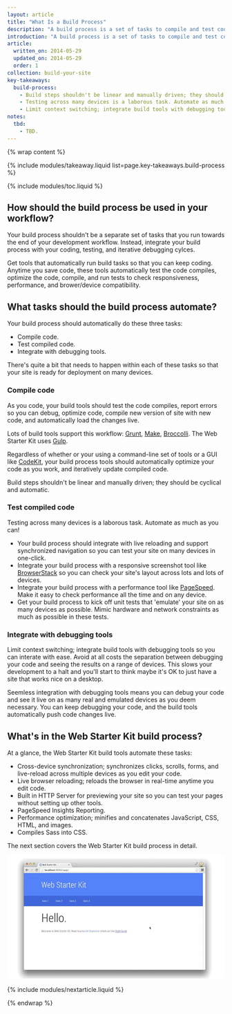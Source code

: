 ```yaml
---
layout: article
title: "What Is a Build Process"
description: "A build process is a set of tasks to compile and test code before deployment. Learn which tasks to include in your build process and why."
introduction: "A build process is a set of tasks to compile and test code before deployment. Learn which tasks to include in your build process and why."
article:
  written_on: 2014-05-29
  updated_on: 2014-05-29
  order: 1
collection: build-your-site
key-takeaways:
  build-process:
    - Build steps shouldn't be linear and manually driven; they should be cyclical and automatic.
    - Testing across many devices is a laborous task. Automate as much as you can!
    - Limit context switching; integrate build tools with debugging tools so you can iterate with ease.
notes:
  tbd:
    - TBD.
---
```

{% wrap content %}

{% include modules/takeaway.liquid list=page.key-takeaways.build-process %}

{% include modules/toc.liquid %}

## How should the build process be used in your workflow?

Your build process shouldn't be a separate set of tasks
that you run towards the end of your development workflow.
Instead, integrate your build process with your coding,
testing, and iterative debugging cylces.

Get tools that automatically run build tasks
so that you can keep coding.
Anytime you save code,
these tools automatically test the code compiles,
optimize the code, compile,
and run tests to check responsiveness,
performance, and brower/device compatibility.

##  What tasks should the build process automate?

Your build process should automatically do these three tasks:

* Compile code.
* Test compiled code.
* Integrate with debugging tools.

There's quite a bit that needs to happen within each of these tasks
so that your site is ready for deployment on many devices.

### Compile code

As you code,
your build tools should test the code compiles,
report errors so you can debug, optimize code,
compile new version of site with new code,
and automatically load the changes live.

Lots of build tools support this workflow:
<a href="http://gruntjs.com/">Grunt</a>,
<a href="http://www.gnu.org/software/make/">Make</a>,
<a href="https://github.com/broccolijs/broccoli">Broccolli</a>.
The Web Starter Kit uses
<a href="http://gulpjs.com/">Gulp</a>.

Regardless of whether or your using a command-line set of tools
or a GUI like <a href="https://incident57.com/codekit/">CodeKit</a>,
your build process tools should automatically
optimize your code as you work,
and iteratively update compiled code.

Build steps shouldn't be linear and manually driven;
they should be cyclical and automatic. 

### Test compiled code

Testing across many devices is a laborous task.
Automate as much as you can!

* Your build process should integrate with live reloading
and support synchronized navigation so you can test
your site on many devices in one-click.
* Integrate your build process with a responsive screenshot tool
like <a href="">BrowserStack</a> so you can check your site's
layout across lots and lots of devices.
* Integrate your build process with a performance tool like
<a href="">PageSpeed</a>. Make it easy to check performance
all the time and on any device.
* Get your build process to kick off unit tests that 'emulate' your site
on as many devices as possible. Mimic hardware and network constraints
as much as possible in these tests.

### Integrate with debugging tools

Limit context switching;
integrate build tools with debugging tools so you can interate with ease.
Avoid at all costs the separation between debugging your code
and seeing the results on a range of devices.
This slows your development to a halt
and you'll start to think maybe it's OK to just have a site that works nice on a desktop.

Seemless integration with debugging tools means you can debug your code
and see it live on as many real and emulated devices as you deem necessary.
You can keep debugging your code,
and the build tools automatically push code changes live.

## What's in the Web Starter Kit build process?

At a glance,
the Web Starter Kit build tools automate these tasks:

* Cross-device synchronization; synchronizes clicks, scrolls, forms, and live-reload across multiple devices as you edit your code.
* Live browser reloading; reloads the browser in real-time anytime you edit code.
* Built in HTTP Server for previewing your site so you can test your pages without setting up other tools.
* PageSpeed Insights Reporting.
* Performance optimization; minifies and concatenates JavaScript, CSS, HTML,
and images.
* Compiles Sass into CSS.

The next section covers the Web Starter Kit build process in detail.

<img src="imgs/web-starter-kit.gif" class="center" alt="web starter kit in action">

{% include modules/nextarticle.liquid %}

{% endwrap %}
